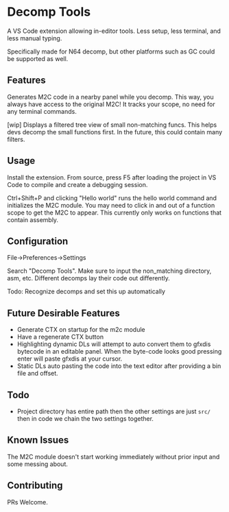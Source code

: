 # Decomp Tools

A VS Code extension allowing in-editor tools. Less setup, less terminal, and less manual typing.

Specifically made for N64 decomp, but other platforms such as GC could be supported as well.

## Features

Generates M2C code in a nearby panel while you decomp. This way, you always have access to the original M2C! It tracks your scope, no need for any terminal commands.

[wip]
Displays a filtered tree view of small non-matching funcs. This helps devs decomp the small functions first. In the future, this could contain many filters.

## Usage
Install the extension. From source, press F5 after loading the project in VS Code to compile and create a debugging session.

Ctrl+Shift+P and clicking "Hello world" runs the hello world command and initializes the M2C module. You may need to click in and out of a function scope to get the M2C to appear. This currently only works on functions that contain assembly.

## Configuration
File->Preferences->Settings

Search "Decomp Tools". Make sure to input the non_matching directory, asm, etc.
Different decomps lay their code out differently.

Todo: Recognize decomps and set this up automatically

## Future Desirable Features

* Generate CTX on startup for the m2c module
* Have a regenerate CTX button
* Highlighting dynamic DLs will attempt to auto convert them to gfxdis bytecode in an editable panel. When the byte-code looks good pressing enter will paste gfxdis at your cursor.
* Static DLs auto pasting the code into the text editor after providing a bin file and offset.

## Todo
* Project directory has entire path then the other settings are just `src/` then in code we chain the two settings together.

## Known Issues

The M2C module doesn't start working immediately without prior input and some messing about.

## Contributing

PRs Welcome.
